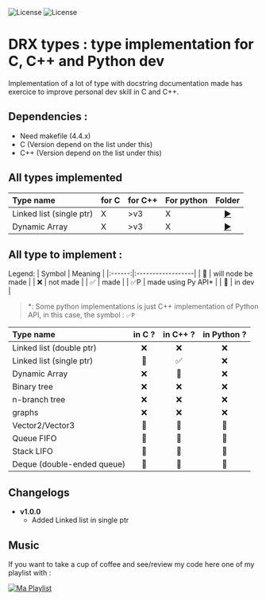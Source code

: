 ![License](https://img.shields.io/badge/license-GPL3-green)
![License](https://img.shields.io/badge/version-v1.0.0-green)


# DRX types : type implementation for C, C++ and Python dev
Implementation of a lot of type with docstring documentation made has exercice to improve personal dev skill in C and C++.

## Dependencies :
- Need makefile (4.4.x)
- C (Version depend on the list under this)
- C++ (Version depend on the list under this)

## All types implemented
| Type name                | for C | for C++ | For python |          Folder           |
|:-------------------------|:------|:--------|:-----------|:-------------------------:|
| Linked list (single ptr) | X     | >v3     | X          | [▶](./src/linked_list/)  |
| Dynamic Array            | X     | >v3     | X          | [▶](./src/dynamic_array/) |

## All type to implement :
Legend:
| Symbol | Meaning           |
|:------:|:------------------|
|   🛑   | will node be made |
|   ❌    | not made          |
|   ✅    | made              |
|   ✅P   | made using Py API* |
|   🔁   | in dev            |

> *: Some python implementations is just C++ implementation of Python API, in this case, the symbol : `✅P`

| Type name                  | in C ? | in C++ ? | in Python ? |
|:---------------------------|:------:|:--------:|:-----------:|
| Linked list (double ptr)   |   ❌   |    ❌   |      ❌    |
| Linked list (single ptr)   |   🔁   |    ✅   |      ❌    |
| Dynamic Array              |   ❌   |    🔁   |      ❌    |
| Binary tree                |   ❌   |    ❌   |      ❌    |
| n-branch tree              |   ❌   |    ❌   |      ❌    |
| graphs                     |   ❌   |    ❌   |      ❌    |
| Vector2/Vector3            | 🔁 | 🔁 | 🔁 |
| Queue FIFO                 | 🔁 | 🔁 | 🔁 |
| Stack LIFO                 | 🔁 | 🔁 | 🔁 |
| Deque (double-ended queue) | 🔁 | 🔁 | 🔁 |

## Changelogs
- **v1.0.0**
    - Added Linked list in single ptr

## Music
If you want to take a cup of coffee and see/review my code here one of my playlist with :

[![Ma Playlist](https://image-cdn-ak.spotifycdn.com/image/ab67706c0000da8457887b87c49785d8d3fc57b4)](https://open.spotify.com/playlist/2MxUFRUAxXbT7cG0rsOewU)